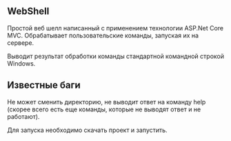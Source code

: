 ## WebShell

Простой веб шелл написанный с применением технологии ASP.Net Core MVC.
Обрабатывает пользовательские команды, запуская их на сервере.

Выводит результат обработки команды стандартной командной строкой Windows.

## Известные баги

Не может сменить директорию, не выводит ответ на команду help (скорее всего есть еще команды, которые не выводят ответ и не работают).

Для запуска необходимо скачать проект и запустить.
